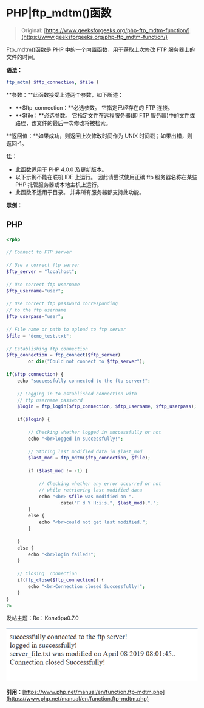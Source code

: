# PHP|ftp_mdtm()函数

> Original: [https://www.geeksforgeeks.org/php-ftp_mdtm-function/](https://www.geeksforgeeks.org/php-ftp_mdtm-function/)

Ftp_mdtm()函数是 PHP 中的一个内置函数，用于获取上次修改 FTP 服务器上的文件的时间。

**语法：**

```php
ftp_mdtm( $ftp_connection, $file )
```

**参数：**此函数接受上述两个参数，如下所述：

*   **$ftp_connection：**必选参数。 它指定已经存在的 FTP 连接。
*   **$file：**必选参数。 它指定文件在远程服务器(即 FTP 服务器)中的文件或路径，该文件的最后一次修改将被检索。

**返回值：**如果成功，则返回上次修改时间作为 UNIX 时间戳；如果出错，则返回-1。

**注：**

*   此函数适用于 PHP 4.0.0 及更新版本。
*   以下示例不能在联机 IDE 上运行。 因此请尝试使用正确 ftp 服务器名称在某些 PHP 托管服务器或本地主机上运行。
*   此函数不适用于目录。 并非所有服务器都支持此功能。

**示例：**

## PHP

```php
<?php

// Connect to FTP server

// Use a correct ftp server
$ftp_server = "localhost";

// Use correct ftp username
$ftp_username="user";

// Use correct ftp password corresponding
// to the ftp username
$ftp_userpass="user";

// File name or path to upload to ftp server
$file = "demo_test.txt";

// Establishing ftp connection
$ftp_connection = ftp_connect($ftp_server)
        or die("Could not connect to $ftp_server");

if($ftp_connection) {
    echo "successfully connected to the ftp server!";

    // Logging in to established connection with
    // ftp username password
    $login = ftp_login($ftp_connection, $ftp_username, $ftp_userpass);

    if($login) {

        // Checking whether logged in successfully or not
        echo "<br>logged in successfully!";

        // Storing last modified data in $last_mod
        $last_mod = ftp_mdtm($ftp_connection, $file);

        if ($last_mod != -1) {

            // Checking whether any error occurred or not
            // while retrieving last modified data
            echo "<br> $file was modified on ".
                    date("F d Y H:i:s.", $last_mod).".";
        }
        else {
            echo "<br>could not get last modified.";
        }

    }
    else {
        echo "<br>login failed!";
    }

    // Closing  connection
    if(ftp_close($ftp_connection)) {
        echo "<br>Connection closed Successfully!";
    }
}
?>
```

发帖主题：Re：Колибри0.7.0

![](img/bb093548b55fd22d4eb7efcf04609898.png)

**引用：**[https://www.php.net/manual/en/function.ftp-mdtm.php](https://www.php.net/manual/en/function.ftp-mdtm.php)